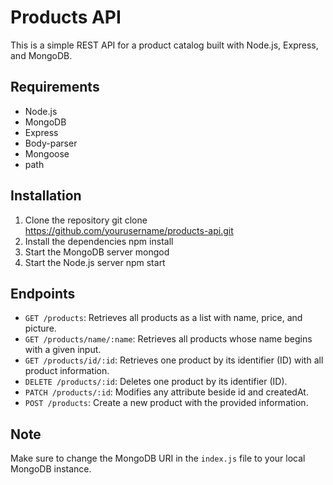 # Products API

This is a simple REST API for a product catalog built with Node.js, Express, and MongoDB.

## Requirements

- Node.js
- MongoDB
- Express
- Body-parser
- Mongoose
- path

## Installation

1. Clone the repository
   git clone https://github.com/yourusername/products-api.git
2. Install the dependencies
   npm install
3. Start the MongoDB server
   mongod
4. Start the Node.js server
   npm start

## Endpoints

- `GET /products`: Retrieves all products as a list with name, price, and picture.
- `GET /products/name/:name`: Retrieves all products whose name begins with a given input.
- `GET /products/id/:id`: Retrieves one product by its identifier (ID) with all product information.
- `DELETE /products/:id`: Deletes one product by its identifier (ID).
- `PATCH /products/:id`: Modifies any attribute beside id and createdAt.
- `POST /products`: Create a new product with the provided information.
## Note

Make sure to change the MongoDB URI in the `index.js` file to your local MongoDB instance.
   
